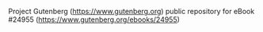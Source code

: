 Project Gutenberg (https://www.gutenberg.org) public repository for eBook #24955 (https://www.gutenberg.org/ebooks/24955)
